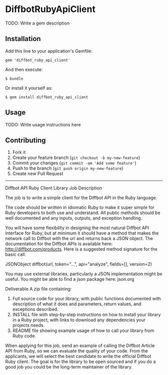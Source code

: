 # DiffbotRubyApiClient

TODO: Write a gem description

## Installation

Add this line to your application's Gemfile:

    gem 'diffbot_ruby_api_client'

And then execute:

    $ bundle

Or install it yourself as:

    $ gem install diffbot_ruby_api_client

## Usage

TODO: Write usage instructions here

## Contributing

1. Fork it
2. Create your feature branch (`git checkout -b my-new-feature`)
3. Commit your changes (`git commit -am 'Add some feature'`)
4. Push to the branch (`git push origin my-new-feature`)
5. Create new Pull Request


-----------------------------------------

Diffbot API Ruby Client Library
Job Description

The job is to write a simple client for the Diffbot API in the Ruby language.

The code should be written in idiomatic Ruby to make it super simple for Ruby developers to both use and understand. All public methods should be well documented and any inputs, outputs, and exception handling.

You will have some flexibility in designing the most natural Diffbot API interface for Ruby, but at minimum it should have a method that makes the network call to Diffbot with the url and returns back a JSON object.  The documentation for the Diffbot APIs is available here: http://diffbot.com/products.  Here is a suggested method signature for the basic call.

JSONObject diffbot(url, token="...", api="analyze", fields=[], version=2)

You may use external libraries, particularly a JSON implementation might be useful.  You might be able to find a json package  here: json.org

Deliverable
A zip file containing:
1. Full source code for your library, with public functions documented with description of what it does and parameters, return values, and exceptions described.
2. INSTALL file with step-by-step instructions on how to install your library in a Ruby project, with links to download any dependencies your projects needs.
3. README file showing example usage of how to call your library from Ruby code.

When applying for this job, send an example of calling the Diffbot Article API from Ruby, so we can evaluate the quality of your code.  From the applicants, we will select the best candidate to write the official Diffbot Ruby client.  The goal is for the library to be open sourced and if you do a good job you could be the long-term maintainer of the library.
